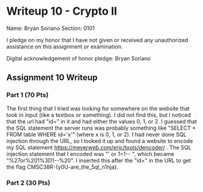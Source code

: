Writeup 10 - Crypto II
=====

Name: Bryan Soriano
Section: 0101

I pledge on my honor that I have not given or received any unauthorized assistance on this assignment or examination.

Digital acknowledgement of honor pledge: Bryan Soriano

## Assignment 10 Writeup

### Part 1 (70 Pts)
The first thing that I tried was looking for somewhere on the website that took in input (like a textbox or something). I did not find this, but I noticed that the url had "id=" in it and had either the values 0, 1, or 2. I guessed that the SQL statement the server runs was probably something like "SELECT * FROM table WHERE id='x'" (where x is 0, 1, or 2). I had never done SQL injection through the URL, so I looked it up and found a website to encode my SQL statement https://meyerweb.com/eric/tools/dencoder/ . The SQL injection statement that I encoded was "' or 1=1-- ", which became "%27or%201%3D1--%20". I inserted this after the "id=" in the URL to get the flag CMSC38R-{y0U-are_the_5ql_n1nja}.


### Part 2 (30 Pts)

